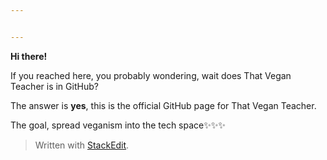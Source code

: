 ```yaml
---


---
```


<p><strong>Hi there!</strong></p>
<p>If you reached here, you probably wondering, wait does That Vegan Teacher is in GitHub?</p>
<p>The answer is <strong>yes</strong>, this is the official GitHub page for That Vegan Teacher.</p>
<p>The goal, spread veganism into the tech space✨✨✨</p>
<blockquote>
<p>Written with <a href="https://stackedit.io/">StackEdit</a>.</p>
</blockquote>

